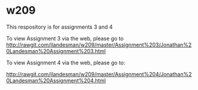 # w209

This respository is for assignments 3 and 4

To view Assignment 3 via the web, please go to 
http://rawgit.com/jlandesman/w209/master/Assignment%203/Jonathan%20Landesman%20Assignment%203.html

To view Assignment 4 via the web, please go to: 

http://rawgit.com/jlandesman/w209/master/Assignment%204/Jonathan%20Landesman%20Assignment%204.html
